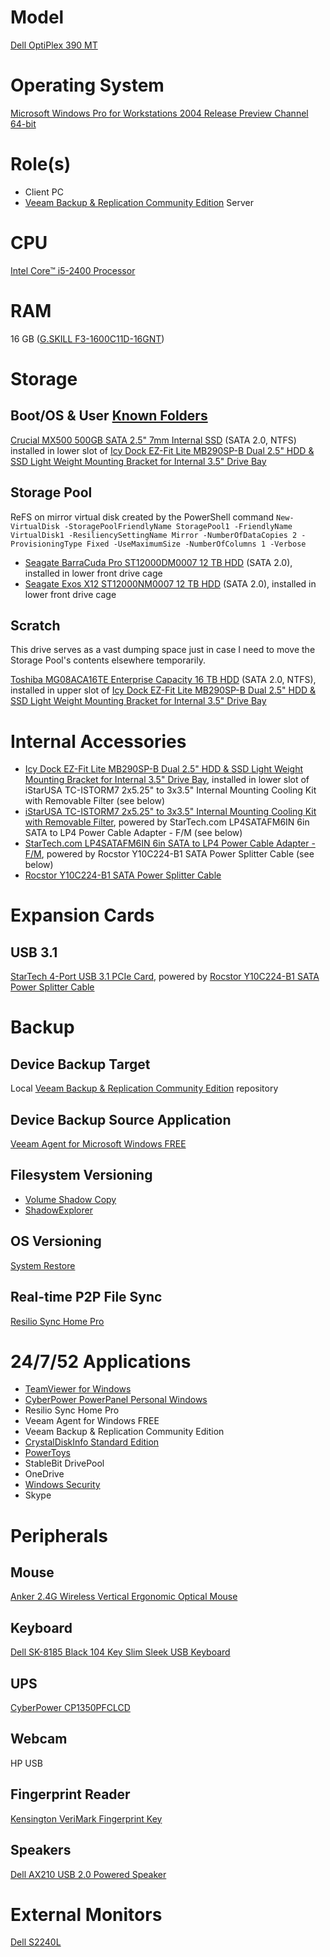 # Model

[Dell OptiPlex 390 MT](https://www.dell.com/support/home/us/en/04/product-support/product/optiplex-390/overview)

# Operating System

[Microsoft Windows Pro for Workstations 2004 Release Preview Channel 64-bit](https://docs.microsoft.com/en-us/windows-insider/flight-hub/)

# Role(s)

* Client PC
* [Veeam Backup & Replication Community Edition](https://www.veeam.com/virtual-machine-backup-solution-free.html) Server

# CPU

[Intel Core™ i5-2400 Processor](https://ark.intel.com/content/www/us/en/ark/products/52207/intel-core-i5-2400-processor-6m-cache-up-to-3-40-ghz.html)

# RAM

16 GB ([G.SKILL F3-1600C11D-16GNT](http://www.gskill.com/product/165/186/1532584719/F3-1600C11D-16GNTValueDDR3-1600MHz-CL11-11-11-1.50V16GB-(2x8GB)))

# Storage

## Boot/OS & User [Known Folders](https://docs.microsoft.com/en-us/windows/win32/shell/known-folders)

[Crucial MX500 500GB SATA 2.5" 7mm Internal SSD](https://content.crucial.com/content/dam/crucial/ssd-products/mx500/flyer/crucial-mx500-ssd-productflyer-letter-en.pdf) (SATA 2.0, NTFS) installed in lower slot of [Icy Dock EZ-Fit Lite MB290SP-B Dual 2.5" HDD & SSD Light Weight Mounting Bracket for Internal 3.5" Drive Bay](https://github.com/jdrch/Hardware/blob/master/Dell%20OptiPlex%20390-1%20MT.md#internal-accessories)

## Storage Pool

ReFS on mirror virtual disk created by the PowerShell command `New-VirtualDisk -StoragePoolFriendlyName StoragePool1 -FriendlyName VirtualDisk1 -ResiliencySettingName Mirror -NumberOfDataCopies 2 -ProvisioningType Fixed -UseMaximumSize -NumberOfColumns 1 -Verbose`

* [Seagate BarraCuda Pro ST12000DM0007 12 TB HDD](https://www.seagate.com/www-content/product-content/barracuda-fam/barracuda-new/en-us/docs/100818004c.pdf) (SATA 2.0), installed in lower front drive cage
* [Seagate Exos X12 ST12000NM0007 12 TB HDD](https://www.seagate.com/www-content/datasheets/pdfs/exos-x-12-DS1946-1-1709US-en_US.pdf) (SATA 2.0), installed in lower front drive cage

## Scratch

This drive serves as a vast dumping space just in case I need to move the Storage Pool's contents elsewhere temporarily.

[Toshiba MG08ACA16TE Enterprise Capacity 16 TB HDD](https://toshiba.semicon-storage.com/content/dam/toshiba-ss/asia-pacific/docs/product/storage/product-manual/eHDD-MG08-Product-Overview.pdf) (SATA 2.0, NTFS), installed in upper slot of [Icy Dock EZ-Fit Lite MB290SP-B Dual 2.5" HDD & SSD Light Weight Mounting Bracket for Internal 3.5" Drive Bay](https://github.com/jdrch/Hardware/blob/master/Dell%20OptiPlex%20390-1%20MT.md#internal-accessories)

# Internal Accessories

* [Icy Dock EZ-Fit Lite MB290SP-B Dual 2.5" HDD & SSD Light Weight Mounting Bracket for Internal 3.5" Drive Bay](https://www.icydock.com/goods.php?id=165), installed in lower slot of iStarUSA TC-ISTORM7 2x5.25" to 3x3.5" Internal Mounting Cooling Kit with Removable Filter (see below)
* [iStarUSA TC-ISTORM7 2x5.25" to 3x3.5" Internal Mounting Cooling Kit with Removable Filter](http://www.istarusa.com/en/istarusa/products.php?model=TC-ISTORM7), powered by StarTech.com LP4SATAFM6IN 6in SATA to LP4 Power Cable Adapter - F/M (see below)
* [StarTech.com LP4SATAFM6IN 6in SATA to LP4 Power Cable Adapter - F/M](https://www.startech.com/Cables/Computer-Power/Internal/6inch-SATA-to-LP4-Power-Cable-Adapter-Female-to-Male~LP4SATAFM6IN), powered by Rocstor Y10C224-B1 SATA Power Splitter Cable (see below)
* [Rocstor Y10C224-B1 SATA Power Splitter Cable](https://rocstor.com/product-tag/y10c224-b1/)

# Expansion Cards

## USB 3.1

[StarTech 4-Port USB 3.1 PCIe Card](https://www.startech.com/Cards-Adapters/USB-3.0/Cards/4-port-usb-3-1-card~PEXUS313AC2V), powered by [Rocstor Y10C224-B1 SATA Power Splitter Cable](https://github.com/jdrch/Hardware/blob/master/Dell%20OptiPlex%20390-1%20MT.md#internal-accessories)

# Backup

## Device Backup Target 
Local [Veeam Backup & Replication Community Edition](https://www.veeam.com/virtual-machine-backup-solution-free.html) repository

## Device Backup Source Application

[Veeam Agent for Microsoft Windows FREE](https://www.veeam.com/windows-endpoint-server-backup-free.html)

## Filesystem Versioning

* [Volume Shadow Copy](https://docs.microsoft.com/en-us/windows/win32/vss/volume-shadow-copy-service-overview)
* [ShadowExplorer](https://www.shadowexplorer.com/)

## OS Versioning

[System Restore](https://docs.microsoft.com/en-us/windows/win32/sr/system-restore-reference)

## Real-time P2P File Sync

[Resilio Sync Home Pro](https://www.resilio.com/individuals/)

# 24/7/52 Applications

* [TeamViewer for Windows](https://www.teamviewer.com/en-us/download/windows/)
* [CyberPower PowerPanel Personal Windows](https://www.cyberpowersystems.com/product/software/powerpanel-personal-windows/)
* Resilio Sync Home Pro
* Veeam Agent for Windows FREE
* Veeam Backup & Replication Community Edition
* [CrystalDiskInfo Standard Edition](https://crystalmark.info/en/software/crystaldiskinfo/)
* [PowerToys](https://github.com/microsoft/PowerToys)
* StableBit DrivePool
* OneDrive
* [Windows Security](https://www.microsoft.com/en-us/windows/comprehensive-security)
* Skype

# Peripherals

## Mouse 

[Anker 2.4G Wireless Vertical Ergonomic Optical Mouse](https://www.anker.com/products/variant/anker-24g-wireless-vertical-ergonomic-optical-mouse/A7852011)

## Keyboard

[Dell SK-8185 Black 104 Key Slim Sleek USB Keyboard](https://www.amazon.com/Dell-Keyboard-Computer-Connectors-Compatible/dp/B005OZMBOE)

## UPS

[CyberPower CP1350PFCLCD](https://github.com/jdrch/Hardware/blob/master/UPS.md#battery-backed-up-devices-2)

## Webcam

HP USB

## Fingerprint Reader

[Kensington VeriMark Fingerprint Key](https://www.kensington.com/p/products/security/biometric/verimark-fingerprint-key-fido-u2f-for-universal-2nd-factor-authentication-windows-hello/)

## Speakers

[Dell AX210 USB 2.0 Powered Speaker](https://www.dell.com/support/home/us/en/04/product-support/product/dell-ax210/overview)

# External Monitors

[Dell S2240L](https://www.dell.com/support/home/us/en/04/product-support/product/dell-s2240l/overview)
